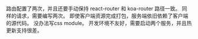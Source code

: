 路由配置了两次，并且还要手动保持 react-router 和 koa-router 路径一致。
同样的请求，需要编写两次。
即使客户端资源完成打包，服务端依旧依赖了客户端的源代码。
没办法写css module。
开发环境不友好，需要启动两个服务，并且热更新支持很差。
